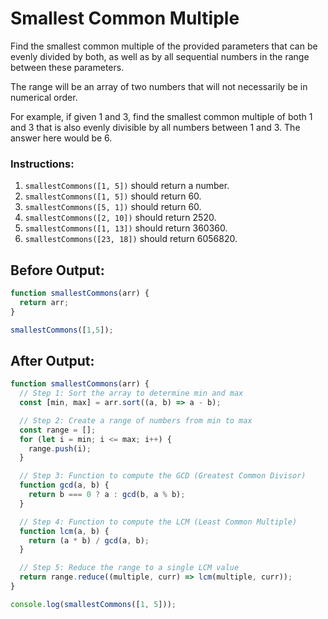 # Smallest Common Multiple

Find the smallest common multiple of the provided parameters that can be evenly divided by both, as well as by all sequential numbers in the range between these parameters.

The range will be an array of two numbers that will not necessarily be in numerical order.

For example, if given 1 and 3, find the smallest common multiple of both 1 and 3 that is also evenly divisible by all numbers between 1 and 3. The answer here would be 6.

### Instructions:
1. `smallestCommons([1, 5])` should return a number.
2. `smallestCommons([1, 5])` should return 60.
3. `smallestCommons([5, 1])` should return 60.
4. `smallestCommons([2, 10])` should return 2520.
5. `smallestCommons([1, 13])` should return 360360.
6. `smallestCommons([23, 18])` should return 6056820.

## Before Output:
```javascript
function smallestCommons(arr) {
  return arr;
}

smallestCommons([1,5]);
```

## After Output:
```javascript
function smallestCommons(arr) {
  // Step 1: Sort the array to determine min and max
  const [min, max] = arr.sort((a, b) => a - b);

  // Step 2: Create a range of numbers from min to max
  const range = [];
  for (let i = min; i <= max; i++) {
    range.push(i);
  }

  // Step 3: Function to compute the GCD (Greatest Common Divisor)
  function gcd(a, b) {
    return b === 0 ? a : gcd(b, a % b);
  }

  // Step 4: Function to compute the LCM (Least Common Multiple)
  function lcm(a, b) {
    return (a * b) / gcd(a, b);
  }

  // Step 5: Reduce the range to a single LCM value
  return range.reduce((multiple, curr) => lcm(multiple, curr));
}

console.log(smallestCommons([1, 5]));
```